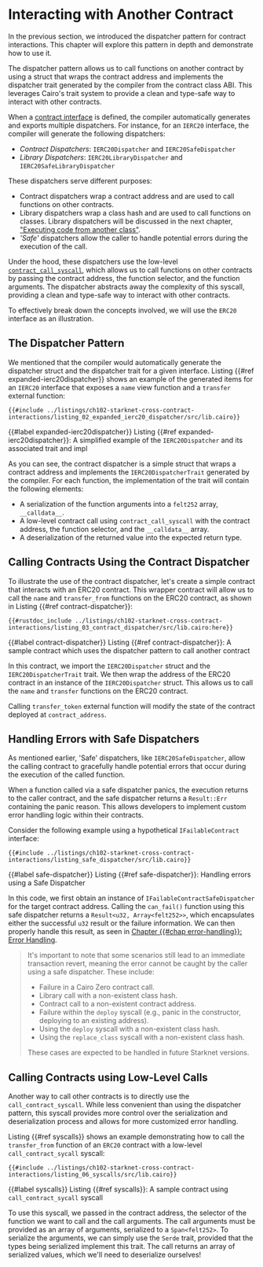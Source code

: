 # Interacting with Another Contract

In the previous section, we introduced the dispatcher pattern for contract interactions. This chapter will explore this pattern in depth and demonstrate how to use it.

The dispatcher pattern allows us to call functions on another contract by using a struct that wraps the contract address and implements the dispatcher trait generated by the compiler from the contract class ABI. This leverages Cairo's trait system to provide a clean and type-safe way to interact with other contracts.

When a [contract interface][interfaces] is defined, the compiler automatically generates and exports multiple dispatchers. For instance, for an `IERC20` interface, the compiler will generate the following dispatchers:

- _Contract Dispatchers_: `IERC20Dispatcher` and `IERC20SafeDispatcher`
- _Library Dispatchers_: `IERC20LibraryDispatcher` and `IERC20SafeLibraryDispatcher`

These dispatchers serve different purposes:

- Contract dispatchers wrap a contract address and are used to call functions on other contracts.
- Library dispatchers wrap a class hash and are used to call functions on classes. Library dispatchers will be discussed in the next chapter, ["Executing code from another class"][library dispatcher].
- _'Safe'_ dispatchers allow the caller to handle potential errors during the execution of the call.

Under the hood, these dispatchers use the low-level [`contract_call_syscall`][syscalls], which allows us to call functions on other contracts by passing the contract address, the function selector, and the function arguments. The dispatcher abstracts away the complexity of this syscall, providing a clean and type-safe way to interact with other contracts.

To effectively break down the concepts involved, we will use the `ERC20` interface as an illustration.

[interfaces]: ./ch100-00-introduction-to-smart-contracts.md#the-interface-the-contracts-blueprint
[syscalls]: ./appendix-08-system-calls.md
[library dispatcher]: ./ch102-03-executing-code-from-another-class.md

## The Dispatcher Pattern

We mentioned that the compiler would automatically generate the dispatcher struct and the dispatcher trait for a given interface. Listing {{#ref expanded-ierc20dispatcher}} shows an example of the generated items for an `IERC20` interface that exposes a `name` view function and a `transfer` external function:

```cairo,noplayground
{{#include ../listings/ch102-starknet-cross-contract-interactions/listing_02_expanded_ierc20_dispatcher/src/lib.cairo}}
```

{{#label expanded-ierc20dispatcher}}
<span class="caption">Listing {{#ref expanded-ierc20dispatcher}}: A simplified example of the `IERC20Dispatcher` and its associated trait and impl</span>

As you can see, the contract dispatcher is a simple struct that wraps a contract address and implements the `IERC20DispatcherTrait` generated by the compiler. For each function, the implementation of the trait will contain the following elements:

- A serialization of the function arguments into a `felt252` array, `__calldata__`.
- A low-level contract call using `contract_call_syscall` with the contract address, the function selector, and the `__calldata__` array.
- A deserialization of the returned value into the expected return type.

## Calling Contracts Using the Contract Dispatcher

To illustrate the use of the contract dispatcher, let's create a simple contract that interacts with an ERC20 contract. This wrapper contract will allow us to call the `name` and `transfer_from` functions on the ERC20 contract, as shown in Listing {{#ref contract-dispatcher}}:

```cairo,noplayground
{{#rustdoc_include ../listings/ch102-starknet-cross-contract-interactions/listing_03_contract_dispatcher/src/lib.cairo:here}}
```

{{#label contract-dispatcher}}
<span class="caption">Listing {{#ref contract-dispatcher}}: A sample contract which uses the dispatcher pattern to call another contract</span>

In this contract, we import the `IERC20Dispatcher` struct and the `IERC20DispatcherTrait` trait. We then wrap the address of the ERC20 contract in an instance of the `IERC20Dispatcher` struct. This allows us to call the `name` and `transfer` functions on the ERC20 contract.

Calling `transfer_token` external function will modify the state of the contract deployed at `contract_address`.

## Handling Errors with Safe Dispatchers

As mentioned earlier, 'Safe' dispatchers, like `IERC20SafeDispatcher`, allow the calling contract to gracefully handle potential errors that occur during the execution of the called function.

When a function called via a safe dispatcher panics, the execution returns to the caller contract, and the safe dispatcher returns a `Result::Err` containing the panic reason. This allows developers to implement custom error handling logic within their contracts.

Consider the following example using a hypothetical `IFailableContract` interface:

```cairo,noplayground
{{#include ../listings/ch102-starknet-cross-contract-interactions/listing_safe_dispatcher/src/lib.cairo}}
```

{{#label safe-dispatcher}}
<span class="caption">Listing {{#ref safe-dispatcher}}: Handling errors using a Safe Dispatcher</span>

In this code, we first obtain an instance of `IFailableContractSafeDispatcher` for the target contract address. Calling the `can_fail()` function using this safe dispatcher returns a `Result<u32, Array<felt252>>`, which encapsulates either the successful `u32` result or the failure information. We can then properly handle this result, as seen in [Chapter {{#chap error-handling}}: Error Handling][error-handling].

> It's important to note that some scenarios still lead to an immediate transaction revert, meaning the error cannot be caught by the caller using a safe dispatcher. These include:
>
> - Failure in a Cairo Zero contract call.
> - Library call with a non-existent class hash.
> - Contract call to a non-existent contract address.
> - Failure within the `deploy` syscall (e.g., panic in the constructor, deploying to an existing address).
> - Using the `deploy` syscall with a non-existent class hash.
> - Using the `replace_class` syscall with a non-existent class hash.
>
> These cases are expected to be handled in future Starknet versions.

## Calling Contracts using Low-Level Calls

Another way to call other contracts is to directly use the `call_contract_syscall`. While less convenient than using the dispatcher pattern, this syscall provides more control over the serialization and deserialization process and allows for more customized error handling.

Listing {{#ref syscalls}} shows an example demonstrating how to call the `transfer_from` function of an `ERC20` contract with a low-level `call_contract_sycall` syscall:

```cairo,noplayground
{{#include ../listings/ch102-starknet-cross-contract-interactions/listing_06_syscalls/src/lib.cairo}}
```

{{#label syscalls}}
<span class="caption">Listing {{#ref syscalls}}: A sample contract using `call_contract_sycall` syscall</span>

To use this syscall, we passed in the contract address, the selector of the function we want to call and the call arguments.
The call arguments must be provided as an array of arguments, serialized to a `Span<felt252>`. To serialize the arguments, we can simply use the `Serde` trait, provided that the types being serialized implement this trait. The call returns an array of serialized values, which we'll need to deserialize ourselves!

[error-handling]: ./ch09-00-error-handling.md
